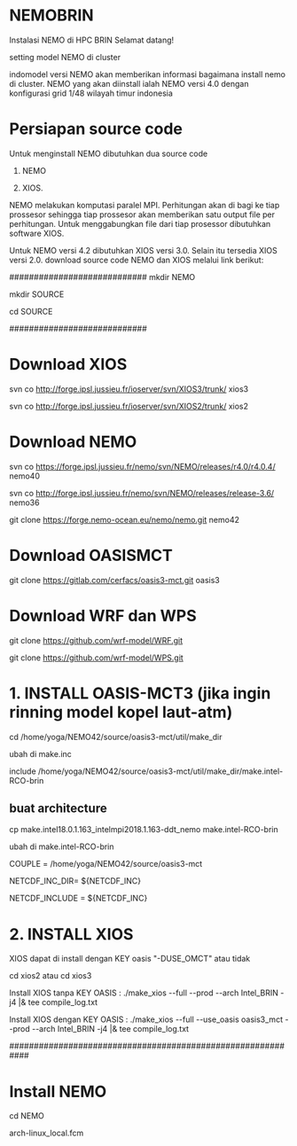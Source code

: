 # NEMOBRIN
Instalasi NEMO di HPC BRIN
Selamat datang!

setting model NEMO di cluster

indomodel versi NEMO akan memberikan informasi bagaimana install nemo di cluster.  NEMO yang akan diinstall ialah NEMO versi 4.0 dengan konfigurasi grid 1/48 wilayah timur indonesia

# Persiapan source code
Untuk menginstall NEMO dibutuhkan dua source code 

1. NEMO 

2. XIOS. 

NEMO melakukan komputasi paralel MPI. Perhitungan akan di bagi ke tiap prossesor sehingga tiap prossesor akan memberikan satu output file per perhitungan. Untuk menggabungkan file dari tiap prosessor dibutuhkan software XIOS. 

Untuk NEMO versi 4.2 dibutuhkan XIOS versi 3.0. Selain itu tersedia XIOS versi 2.0. 
download source code NEMO dan XIOS melalui link berikut:

############################
mkdir NEMO

mkdir SOURCE

cd SOURCE

############################
# Download XIOS

svn co http://forge.ipsl.jussieu.fr/ioserver/svn/XIOS3/trunk/ xios3

svn co http://forge.ipsl.jussieu.fr/ioserver/svn/XIOS2/trunk/ xios2

# Download NEMO

svn co https://forge.ipsl.jussieu.fr/nemo/svn/NEMO/releases/r4.0/r4.0.4/ nemo40

svn co http://forge.ipsl.jussieu.fr/nemo/svn/NEMO/releases/release-3.6/ nemo36

git clone https://forge.nemo-ocean.eu/nemo/nemo.git nemo42

# Download OASISMCT

git clone https://gitlab.com/cerfacs/oasis3-mct.git oasis3

# Download WRF dan WPS

git clone https://github.com/wrf-model/WRF.git

git clone https://github.com/wrf-model/WPS.git

# 1. INSTALL OASIS-MCT3 (jika ingin rinning model kopel laut-atm)

cd /home/yoga/NEMO42/source/oasis3-mct/util/make_dir

ubah di make.inc 

include  /home/yoga/NEMO42/source/oasis3-mct/util/make_dir/make.intel-RCO-brin

## buat architecture

cp make.intel18.0.1.163_intelmpi2018.1.163-ddt_nemo make.intel-RCO-brin

ubah di make.intel-RCO-brin

COUPLE          = /home/yoga/NEMO42/source/oasis3-mct

NETCDF_INC_DIR= ${NETCDF_INC} 

NETCDF_INCLUDE  = ${NETCDF_INC}


# 2. INSTALL XIOS

XIOS dapat di install dengan KEY oasis "-DUSE_OMCT" atau tidak

cd xios2 atau cd xios3

Install XIOS tanpa KEY OASIS : ./make_xios --full --prod --arch Intel_BRIN -j4 |& tee compile_log.txt

Install XIOS dengan KEY OASIS : ./make_xios --full --use_oasis oasis3_mct --prod --arch Intel_BRIN -j4 |& tee compile_log.txt

############################################################
# Install NEMO
 cd NEMO
 
 arch-linux_local.fcm
